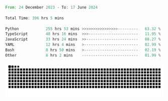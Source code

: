 <!--START_SECTION:waka-->

```rust
From: 24 December 2023 - To: 17 June 2024

Total Time: 396 hrs 5 mins

Python            255 hrs 53 mins >>>>>>>>>>>>>>>>---------   63.32 %
TypeScript        48 hrs 16 mins  >>>----------------------   11.95 %
JavaScript        33 hrs 24 mins  >>-----------------------   08.27 %
YAML              12 hrs 4 mins   >------------------------   02.99 %
Bash              8 hrs 50 mins   >------------------------   02.19 %
Other             8 hrs 2 mins    -------------------------   01.99 %
```

<!--END_SECTION:waka-->


<picture>
  <source media="(prefers-color-scheme: dark)" srcset="https://raw.githubusercontent.com/jeerawut97/jeerawut97/output/github-contribution-grid-snake.svg">
  <img alt="github contribution grid snake animation" src="https://raw.githubusercontent.com/jeerawut97/jeerawut97/output/github-contribution-grid-snake.svg">
</picture>
